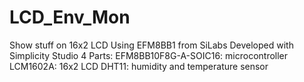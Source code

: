# LCD_Env_Mon
Show stuff on 16x2 LCD
Using EFM8BB1 from SiLabs
Developed with Simplicity Studio 4
Parts:
EFM8BB10F8G-A-SOIC16: microcontroller
LCM1602A: 16x2 LCD
DHT11: humidity and temperature sensor
